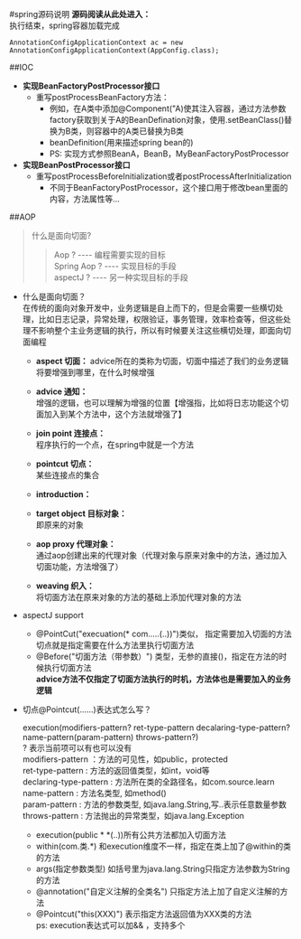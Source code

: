 #spring源码说明
**源码阅读从此处进入：**  
执行结束，spring容器加载完成

`
AnnotationConfigApplicationContext ac = new AnnotationConfigApplicationContext(AppConfig.class);
`

##IOC
- **实现BeanFactoryPostProcessor接口**
    -  重写postProcessBeanFactory方法：
        - 例如，在A类中添加@Component("A)使其注入容器，通过方法参数factory获取到关于A的BeanDefination对象，使用.setBeanClass()替换为B类，则容器中的A类已替换为B类  
        - beanDefinition(用来描述spring bean的)  
        - PS: 实现方式参照BeanA，BeanB，MyBeanFactoryPostProcessor
- **实现BeanPostProcessor接口**
    -  重写postProcessBeforeInitialization或者postProcessAfterInitialization
        -  不同于BeanFactoryPostProcessor，这个接口用于修改bean里面的内容，方法属性等...

##AOP
> 什么是面向切面? 
>> Aop ? ---- 编程需要实现的目标  
>> Spring Aop ? ---- 实现目标的手段  
>> aspectJ ? ---- 另一种实现目标的手段

* 什么是面向切面？  
  在传统的面向对象开发中，业务逻辑是自上而下的，但是会需要一些横切处理，比如日志记录，异常处理，权限验证，事务管理，效率检查等，但这些处理不影响整个主业务逻辑的执行，所以有时候要关注这些横切处理，即面向切面编程  

    * **aspect 切面：**
        advice所在的类称为切面，切面中描述了我们的业务逻辑将要增强到哪里，在什么时候增强    
    
    * **advice 通知：**  
        增强的逻辑，也可以理解为增强的位置【增强指，比如将日志功能这个切面加入到某个方法中，这个方法就增强了】
        
    * **join point 连接点：**  
        程序执行的一个点，在spring中就是一个方法
        
    * **pointcut 切点：**  
        某些连接点的集合
        
    * **introduction：**
    
    * **target object 目标对象：**  
        即原来的对象  
        
    * **aop proxy 代理对象：**  
        通过aop创建出来的代理对象（代理对象与原来对象中的方法，通过加入切面功能，方法增强了）  
          
    * **weaving 织入：**  
        将切面方法在原来对象的方法的基础上添加代理对象的方法  
        
* aspectJ support  
    * @PointCut("execuation(* com.....(..))")类似， 指定需要加入切面的方法  
      切点就是指定需要在什么方法里执行切面方法  
    * @Before("切面方法（带参数）") 类型，无参的直接()，指定在方法的时候执行切面方法  
    **advice方法不仅指定了切面方法执行的时机，方法体也是需要加入的业务逻辑**  


* 切点@Pointcut(......)表达式怎么写？  

    execution(modifiers-pattern? ret-type-pattern decalaring-type-pattern? name-pattern(param-pattern) throws-pattern?)  
    ? 表示当前项可以有也可以没有  
    modifiers-pattern ：方法的可见性，如public，protected  
    ret-type-pattern : 方法的返回值类型，如int，void等  
    declaring-type-pattern : 方法所在类的全路径名，如com.source.learn
    name-pattern : 方法名类型, 如method()  
    param-pattern : 方法的参数类型, 如java.lang.String,写..表示任意数量参数  
    throws-pattern : 方法抛出的异常类型，如java.lang.Exception
    * execution(public * *(..))所有公共方法都加入切面方法
    * within(com.类.*) 和execution维度不一样，指定在类上加了@within的类的方法  
    * args(指定参数类型) 如括号里为java.lang.String只指定方法参数为String的方法
    * @annotation("自定义注解的全类名") 只指定方法上加了自定义注解的方法
    * @Pointcut("this(XXX)") 表示指定方法返回值为XXX类的方法  
    ps: execution表达式可以加&&  ，支持多个
    